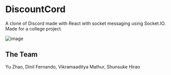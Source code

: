# DiscountCord

A clone of Discord made with React with socket messaging using Socket.IO. Made for a college project.

![image](https://github.com/user-attachments/assets/ef97e5d6-3e6e-4141-a538-cf810387acfe)


## The Team

Yu Zhao, Dinil Fernando, Vikramaaditya Mathur, Shunsuke Hirao

